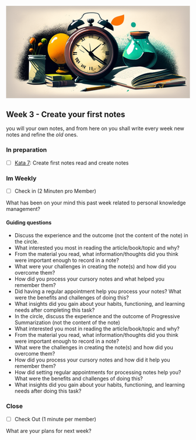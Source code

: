 ![fleeting notes](images/woche4.png)

## Week 3 - Create your first notes

you will your own notes, and from here on you shall write every week new notes and refine the _old_ ones.

### In preparation

- [ ] [Kata 7](2-1-Kata-7.md): Create first notes read and create notes

### Im Weekly

- [ ] Check in (2 Minuten pro Member)

What has been on your mind this past week related to personal knowledge management?

#### Guiding questions

- Discuss the experience and the outcome (not the content of the note) in the circle.
- What interested you most in reading the article/book/topic and why?
- From the material you read, what information/thoughts did you think were important enough to record in a note?
- What were your challenges in creating the note(s) and how did you overcome them?
- How did you process your cursory notes and what helped you remember them?
- Did having a regular appointment help you process your notes? What were the benefits and challenges of doing this?
- What insights did you gain about your habits, functioning, and learning needs after completing this task?
- In the circle, discuss the experience and the outcome of Progressive Summarization (not the content of the note)
- What interested you most in reading the article/book/topic and why?
- From the material you read, what information/thoughts did you think were important enough to record in a note?
- What were the challenges in creating the note(s) and how did you overcome them?
- How did you process your cursory notes and how did it help you remember them?
- How did setting regular appointments for processing notes help you? What were the benefits and challenges of doing this?
- What insights did you gain about your habits, functioning, and learning needs after doing this task?


### Close

- [ ] Check Out (1 minute per member)

What are your plans for next week?

<script src="https://giscus.app/client.js"
        data-repo="cogneon/lernos-zettelkasten"
        data-repo-id="R_kgDOI5YY1w"
        data-category="Announcements"
        data-category-id="DIC_kwDOI5YY184CUTx3"
        data-mapping="pathname"
        data-strict="0"
        data-reactions-enabled="1"
        data-emit-metadata="0"
        data-input-position="bottom"
        data-theme="light"
        data-lang="de"
        crossorigin="anonymous"
        async>
</script>

